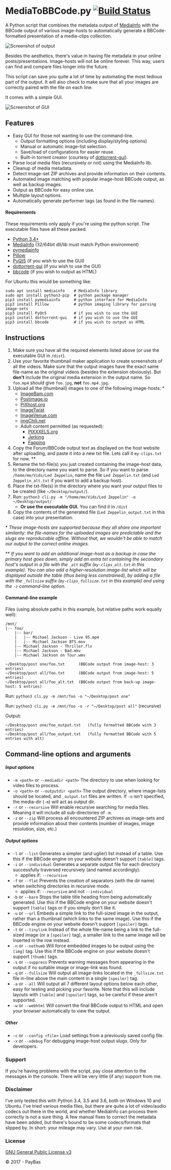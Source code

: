 MediaToBBCode.py [![Build Status](https://travis-ci.org/PayBas/MediaToBBCode.svg?branch=master)](https://travis-ci.org/PayBas/MediaToBBCode)
==========

A Python script that combines the metadata output of [MediaInfo](http://mediaarea.net/en/MediaInfo) with the BBCode output of various image-hosts to automatically generate a BBCode-formatted presentation of a media-clips collection.

![Screenshot of output](docs/images/screenshot_output.png)

Besides the aesthetics, there's value in having file metadata in your online posts/presentations. Image-hosts will not be online forever. This way, users can find and compare files longer into the future.

This script can save you quite a lot of time by automating the most tedious part of the output. It will also check to make sure that all your images are correctly paired with the file on each line.

It comes with a simple GUI.

![Screenshot of GUI](docs/images/screenshot_gui.png)

## Features
- Easy GUI for those not wanting to use the command-line.
    - Output formatting options (including display/styling options)
    - Manual or automatic image-list selection.
    - Save/load of configurations for easier reuse.
    - Built-in torrent creator (courtesy of [dottorrent-gui](https://github.com/kz26/dottorrent-gui)).
- Parse local media files (recursively or not) using the MediaInfo lib.
- Cleanup of media metadata.
- Detect image-set ZIP archives and provide information on their contents.
- Automated image matching with popular image-host BBCode output, as well as backup images.
- Output as BBCode for easy online use.
- Multiple layout options.
- Automatically generate performer tags (as found in the file-names).

#### Requirements
These requirements only apply if you're using the python script. The executable files have all these packed.
- [Python 3.4+](https://www.python.org/downloads/)
- [MediaInfo](https://mediaarea.net/en/MediaInfo/Download) (32/64bit dll/lib must match Python environment)
- [pymediainfo](https://pypi.python.org/pypi/pymediainfo)
- [Pillow](https://python-pillow.org/)
- [PyQt5](https://riverbankcomputing.com/software/pyqt/intro) (if you wish to use the GUI)
- [dottorrent-gui](https://github.com/kz26/dottorrent-gui) (if you wish to use the GUI)
- [bbcode](https://pypi.python.org/pypi/bbcode) (if you wish to output as HTML)

For Ubuntu this would be something like:
````
sudo apt install mediainfo    # MediaInfo library
sudo apt install python3-pip  # python package manager
pip3 install pymediainfo      # python interface for MediaInfo
pip3 install Pillow           # python imaging library for parsing image-sets
pip3 install PyQt5            # if you wish to use the GUI
pip3 install dottorrent-gui   # if you wish to use the GUI
pip3 install bbcode           # if you wish to output as HTML
````

## Instructions

1. Make sure you have all the required elements listed above (or use the executable GUI in `/dist`).
1. Use your favorite thumbnail maker application to create screenshots of all the videos. Make sure that the output images have the exact same file-name as the original videos (besides the extension obviously). But __don't__ include the original media extension in the output name. So `foo.mp4` should give `foo.jpg`, __not__ `foo.mp4.jpg`.
1. Upload all the (thumbnail) images to one of the following image-hosts: *
    * [ImageBam.com](http://www.imagebam.com/)
    * [Postimage.io](https://postimage.io/)
    * [PiXhost.org](http://pixhost.org/)
    * [ImageTwist](http://imagetwist.com/)
    * [ImageVenue.com](http://imagevenue.com/)
    * [imgChili.net](http://imgchili.net/)
    * Adult content permitted (as requested):
        * [PIXXXELS.org](http://pixxxels.org/)
        * [Jerking](https://jerking.empornium.ph/)
        * [Fapping](https://fapping.empornium.sx/)
1. Copy the Forum/BBCode output text as displayed on the host website after uploading, and paste it into a new txt file. Lets call it `my-clips.txt` for now. **
1. Rename the txt-file(s) you just created containing the image-host data, to the directory name you want to parse. So if you want to parse `/home/me/Vids/Led Zeppelin`, name the file `Led Zeppelin.txt` (and `Led Zeppelin_alt.txt` if you want to add a backup host).
1. Place the txt-file(s) in the directory where you want your output files to be created (like `~/Desktop/output/`).
1. Run: `python3 cli.py -m "/home/me/Vids/Led Zeppelin" -o ~/Desktop/output/`
    * __Or use the executable GUI.__ You can find it in `/dist`
1. Copy the contents of the generated file (`Led Zeppelin_output.txt` in this case) into your presentation.

\* _These image-hosts are supported because they all share one important similarity: the file-names for the uploaded images are predictable and the slugs are reproducable offline. Without that, we wouldn't be able to match our output to the correct online images._

\** _If you want to add an additional image-host as a backup in case the primary host goes down, simply add an extra txt containing the secondary host's output in a file with the `_alt` suffix (`my-clips_alt.txt` in this example).
You can also add a higher-resolution image-list which will be displayed outside the table (thus being less constrained), by adding a file with the `_fullsize` suffix (`my-clips_fullsize.txt` in this example) and using the `-z` command-line option._

#### Command-line example
Files (using absolute paths in this example, but relative paths work equally well):
````
/mnt/
|-- foo/
    |-- bar/
    |   |-- Michael Jackson - Live 95.mp4
    |   |-- Michael Jackson BTS.mov
    |-- Michael Jackson - Thriller.flv
    |-- Michael Jackson - Bad.mkv
    |-- Michael Jackson on Tour.wmv

~/Desktop/post one/foo.txt      (BBCode output from image-host: 3 entries)
~/Desktop/post all/foo.txt      (BBCode output from image-host: 5 entries)
~/Desktop/post all/foo_alt.txt  (BBCode output from back-up image-host: 5 entries)
````
Run: `python3 cli.py -m /mnt/foo -o "~/Desktop/post one"`

Run: `python3 cli.py -m /mnt/foo -o -r "~/Desktop/post all"` (recursive)

Output:
````
~/Desktop/post one/foo_output.txt   (fully formatted BBCode with 3 entries)
~/Desktop/post all/foo_output.txt   (fully formatted BBCode with 5 entries with alt)
````

## Command-line options and arguments
##### Input options
* `-m <path>` or `--mediadir <path>` The directory to use when looking for video files to process.
* `-o <path>` or `--outputdir <path>` The output directory, where image-lists should be located, and `_output.txt` files are written. If `-o` isn't specified, the media-dir (`-m`) will act as output dir.
* `-r` or `--recursive` Will enable recursive searching for media files. Meaning it will include all sub-directories of `-m`.
* `-z` or `--zip` Will process all encountered ZIP archives as image-sets and provide information about their contents (number of images, image resolution, size, etc.)

##### Output options
* `-l` or `--list` Generates a simpler (and uglier) list instead of a table. Use this if the BBCode engine on your website doesn't support `[table]` tags.
* `-i` or `--individual` Generates a separate output file for each directory successfully traversed recursively (and named accordingly).
    * applies if: `--recursive`
* `-f` or `--flat` Prevents the creation of separators (with the dir name) when switching directories in recursive mode.
    * applies if: `--recursive` and not `--individual`
* `-b` or `--bare` Stops the table title heading from being automatically generated. Use this if the BBCode engine on your website doesn't support `[table]` tags or if you simply don't like it.
* `-u` or `--url` Embeds a simple link to the full-sized image in the output, rather than a thumbnail (which links to the same image). Use this if the BBCode engine on your website doesn't support `[spoiler]` tags.
* `-t` or `--tinylink` Instead of the whole file-name being a link to the full-sized image (or a `[spoiler]` tag), a smaller link to the same image will be inserted in the row instead.
* `-n` or `--nothumb` Will force embedded images to be output using the `[img]` tag. Use this if the BBCode engine on your website doesn't support `[thumb]` tags.
* `-s` or `--suppress` Prevents warning messages from appearing in the output if no suitable image or image-link was found.
* `-q` or `--fullsize` Will output all image-links located in the `_fullsize.txt` file in-line above the main content in a single `[spoiler]` tag.
* `-a` or `--all` Will output all 7 different layout options below each other, easy for testing and picking your favorite. Note that this will include layouts with `[table]` and `[spoiler]` tags, so be careful if these aren't supported.
* `-w` or `--webhtml` Will convert the final BBCode output to HTML and open your browser automatically to view the output.

##### Other
* `-c` or `--config <file>` Load settings from a previously saved config file.
* `-x` or `--xdebug` For debugging image-host output slugs. Only for developers.

### Support

If you're having problems with the script, pay close attention to the messages in the console. There will be very little (if any) support from me.

### Disclaimer

I've only tested this with Python 3.4, 3.5 and 3.6, both on Windows 10 and Ubuntu. I've tried various media files, but there are quite a lot of video/audio codecs out there in the world, and whether MediaInfo can process them correctly is not a sure thing. A few manual fixes to correct the metadata have been added, but there's bound to be some codecs/formats that slipped by. In short: your mileage may vary. Use at your own risk.

### License
[GNU General Public License v3](http://opensource.org/licenses/GPL-3.0)

© 2017 - PayBas
